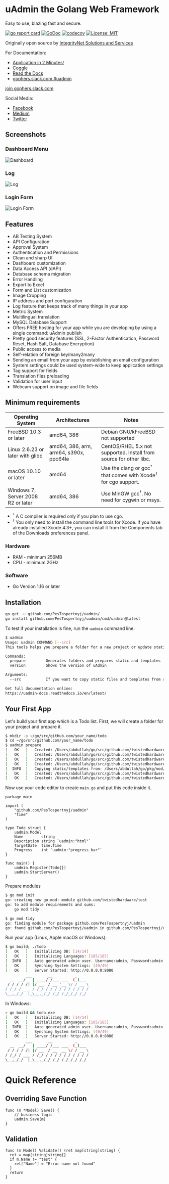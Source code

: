 # uAdmin the Golang Web Framework

Easy to use, blazing fast and secure.

[![go report card](https://goreportcard.com/badge/github.com/PesTospertnyj/uadmin "go report card")](https://goreportcard.com/report/github.com/PesTospertnyj/uadmin)
[![GoDoc](https://godoc.org/github.com/PesTospertnyj/uadmin?status.svg)](https://godoc.org/github.com/PesTospertnyj/uadmin)
[![codecov](https://codecov.io/gh/PesTospertnyj/uadmin/branch/master/graph/badge.svg)](https://codecov.io/gh/PesTospertnyj/uadmin)
[![License: MIT](https://img.shields.io/badge/License-MIT-brightgreen.svg)](https://github.com/PesTospertnyj/uadmin/blob/master/LICENSE)

Originally open source by [IntegrityNet Solutions and Services](https://www.integritynet.biz/)

For Documentation:

- [Application in 2 Minutes!](https://www.youtube.com/watch?v=1WwOOYOIQBw&t=41s)
- [Coggle](https://coggle.it/diagram/XSzwl1j7lUdVWvIl/t/uadmin-the-golang-web-framework)
- [Read the Docs](https://uadmin-docs.readthedocs.io/en/latest/)
- [gophers.slack.com #uadmin](https://gophers.slack.com/messages/uadmin/)

[join gophers.slack.com](https://join.slack.com/t/gophers/shared_invite/zt-fajz7jh3-2cpkmFU~hQb8d5LmOCnhfQ)

Social Media:

- [Facebook](https://www.facebook.com/uadminio/)
- [Medium](https://medium.com/@twistedhardware)
- [Twitter](https://twitter.com/uAdminio)

## Screenshots

### Dashboard Menu

![Dashboard](https://github.com/PesTospertnyj/uadmin-docs/raw/master/assets/uadmindashboard.png)
&nbsp;

### Log

![Log](https://github.com/PesTospertnyj/uadmin-docs/raw/master/assets/log.png)
&nbsp;

### Login Form

![Login Form](https://github.com/PesTospertnyj/uadmin-docs/raw/master/tutorial/assets/loginform.png)
&nbsp;

## Features

- AB Testing System
- API Configuration
- Approval System
- Authentication and Permissions
- Clean and sharp UI
- Dashboard customization
- Data Access API (dAPI)
- Database schema migration
- Error Handling
- Export to Excel
- Form and List customization
- Image Cropping
- IP address and port configuration
- Log feature that keeps track of many things in your app
- Metric System
- Multilingual translation
- MySQL Database Support
- Offers FREE hosting for your app while you are developing by using a single command: uAdmin publish
- Pretty good security features (SSL, 2-Factor Authentication, Password Reset, Hash Salt, Database Encryption)
- Public access to media
- Self-relation of foreign key/many2many
- Sending an email from your app by establishing an email configuration
- System settings could be used system-wide to keep application settings
- Tag support for fields
- Translation files preloading
- Validation for user input
- Webcam support on image and file fields

## Minimum requirements

| Operating System                   |                Architectures              |                                Notes                                                |
|------------------------------------|-------------------------------------------|-------------------------------------------------------------------------------------|
| FreeBSD 10.3 or later              |  amd64, 386                               | Debian GNU/kFreeBSD not supported                                                   |
| Linux 2.6.23 or later with glibc   |  amd64, 386, arm, arm64, s390x, ppc64le   | CentOS/RHEL 5.x not supported. Install from source for other libc.                  |
| macOS 10.10 or later               |  amd64                                    | Use the clang or gcc<sup>†</sup> that comes with Xcode<sup>‡</sup> for cgo support. |
| Windows 7, Server 2008 R2 or later |  amd64, 386                               | Use MinGW gcc<sup>†</sup>. No need for cygwin or msys.                              |

- <sup>†</sup> A C compiler is required only if you plan to use cgo.
- <sup>‡</sup> You only need to install the command line tools for Xcode. If you have already installed Xcode 4.3+, you can install it from the Components tab of the Downloads preferences panel.

### Hardware

- RAM - minimum 256MB
- CPU - minimum 2GHz

### Software

- Go Version 1.16 or later

## Installation

```bash
go get -u github.com/PesTospertnyj/uadmin/
go install github.com/PesTospertnyj/uadmin/cmd/uadmin@latest
```

To test if your installation is fine, run the `uadmin` command line:

```bash
$ uadmin
Usage: uadmin COMMAND [--src]
This tools helps you prepare a folder for a new project or update static files and templates

Commands:
  prepare         Generates folders and prepares static and templates
  version         Shows the version of uAdmin

Arguments:
  --src           If you want to copy static files and templates from src folder

Get full documentation online:
https://uadmin-docs.readthedocs.io/en/latest/
```

## Your First App

Let's build your first app which is a Todo list. First, we will create a folder for your project and prepare it.

```bash
$ mkdir -p ~/go/src/github.com/your_name/todo
$ cd ~/go/src/github.com/your_name/todo
$ uadmin prepare
[   OK   ]   Created: /Users/abdullah/go/src/github.com/twistedhardware/test/models
[   OK   ]   Created: /Users/abdullah/go/src/github.com/twistedhardware/test/api
[   OK   ]   Created: /Users/abdullah/go/src/github.com/twistedhardware/test/views
[   OK   ]   Created: /Users/abdullah/go/src/github.com/twistedhardware/test/media
[  INFO  ]   Copying static/templates from: /Users/abdullah/go/pkg/mod/github.com/PesTospertnyj/uadmin@v0.6.0
[   OK   ]   Created: /Users/abdullah/go/src/github.com/twistedhardware/test/static
[   OK   ]   Created: /Users/abdullah/go/src/github.com/twistedhardware/test/templates
```

Now use your code editor to create `main.go` and put this code inside it.

```golang
package main

import (
	"github.com/PesTospertnyj/uadmin"
	"time"
)

type Todo struct {
	uadmin.Model
	Name        string
	Description string `uadmin:"html"`
	TargetDate  time.Time
	Progress    int `uadmin:"progress_bar"`
}

func main() {
	uadmin.Register(Todo{})
	uadmin.StartServer()
}
```

Prepare modules

```bash
$ go mod init
go: creating new go.mod: module github.com/twistedhardware/test
go: to add module requirements and sums:
	go mod tidy

$ go mod tidy
go: finding module for package github.com/PesTospertnyj/uadmin
go: found github.com/PesTospertnyj/uadmin in github.com/PesTospertnyj/uadmin v0.6.0
```

Run your app (Linux, Apple macOS or Windows):

```bash
$ go build; ./todo
[   OK   ]   Initializing DB: [14/14]
[   OK   ]   Initializing Languages: [185/185]
[  INFO  ]   Auto generated admin user. Username:admin, Password:admin.
[   OK   ]   Synching System Settings: [49/49]
[   OK   ]   Server Started: http://0.0.0.0:8080
         ___       __          _
  __  __/   | ____/ /___ ___  (_)___
 / / / / /| |/ __  / __ '__ \/ / __ \
/ /_/ / ___ / /_/ / / / / / / / / / /
\__,_/_/  |_\__,_/_/ /_/ /_/_/_/ /_/
```

In Windows:

```bash
> go build && todo.exe
[   OK   ]   Initializing DB: [14/14]
[   OK   ]   Initializing Languages: [185/185]
[  INFO  ]   Auto generated admin user. Username:admin, Password:admin.
[   OK   ]   Synching System Settings: [49/49]
[   OK   ]   Server Started: http://0.0.0.0:8080
         ___       __          _
  __  __/   | ____/ /___ ___  (_)___
 / / / / /| |/ __  / __  __ \/ / __ \
/ /_/ / ___ / /_/ / / / / / / / / / /
\__,_/_/  |_\__,_/_/ /_/ /_/_/_/ /_/
```

# Quick Reference

## Overriding Save Function

```golang
func (m *Model) Save() {
	// business logic
	uadmin.Save(m)
}
```

## Validation

```golang
func (m Model) Validate() (ret map[string]string) {
  ret = map[string]string{}
  if m.Name != "test" {
    ret["Name"] = "Error name not found"
  }
  return
}
```
